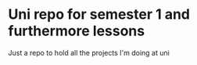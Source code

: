 # Uni repo for semester 1 and furthermore lessons

Just a repo to hold all the projects I'm doing at uni
